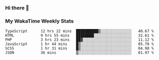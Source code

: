 ### Hi there 👋

<!--
**royschrauwen/royschrauwen** is a ✨ _special_ ✨ repository because its `README.md` (this file) appears on your GitHub profile.

Here are some ideas to get you started:

- 🔭 I’m currently working on ...
- 🌱 I’m currently learning ...
- 👯 I’m looking to collaborate on ...
- 🤔 I’m looking for help with ...
- 💬 Ask me about ...
- 📫 How to reach me: ...
- 😄 Pronouns: ...
- ⚡ Fun fact: ...
-->


### My WakaTime Weekly Stats
<!--START_SECTION:waka-->

```text
TypeScript      12 hrs 22 mins  ██████████▒░░░░░░░░░░░░░░   40.67 %
HTML            9 hrs 55 mins   ████████░░░░░░░░░░░░░░░░░   32.61 %
PHP             3 hrs 23 mins   ██▓░░░░░░░░░░░░░░░░░░░░░░   11.12 %
JavaScript      1 hr 44 mins    █▒░░░░░░░░░░░░░░░░░░░░░░░   05.70 %
SCSS            1 hr 31 mins    █▒░░░░░░░░░░░░░░░░░░░░░░░   04.98 %
JSON            36 mins         ▒░░░░░░░░░░░░░░░░░░░░░░░░   01.97 %
```

<!--END_SECTION:waka-->
